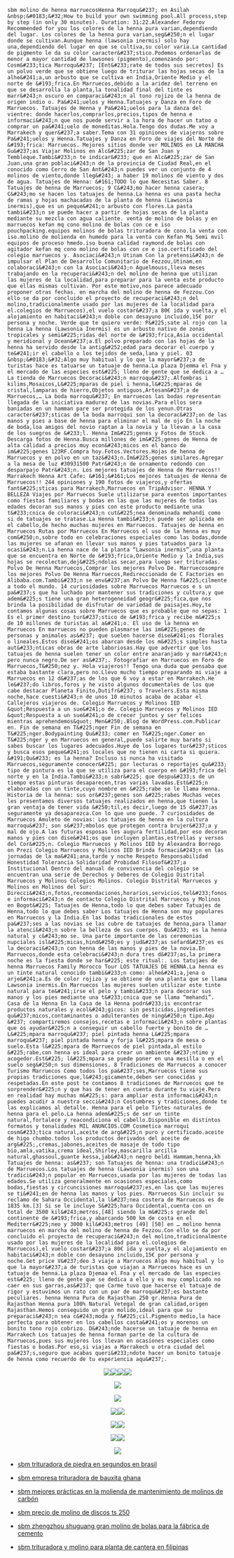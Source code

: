 
```
sbm molino de henna marruecosHenna Marroqu&#237; en Asilah &nbsp;&#0183;&#32;How to build your own swimming pool.All process,step by step (in only 30 minutes). Duration: 31:22.Alexander Fedorov Recommended for you los colores de la henna pura varian,dependiendo del lugar. Los colores de la henna pura varian,seg&#250;n el lugar donde se cultivan.Aunque henna (lawsonia inermis) solo hay una,dependiendo del lugar en que se cultiva,su color varia.La cantidad de pigmento le da su color caracter&#237;stico.Podemos ordenarlas de menor a mayor cantidad de lawsones (pigmento),comenzando por: Cosm&#233;tica Marroqu&#237; [Ent&#233;rate de todos sus secretos] Es un polvo verde que se obtiene luego de triturar las hojas secas de la alhe&#241;a,un arbusto que se cultiva en India,Oriente Medio y el norte de &#193;frica.En Marruecos,debido a la aridez del terreno en que se desarrolla la planta,la tonalidad final del tinte es marr&#243;n oscuro en comparaci&#243;n al tono rojizo de la henna de origen indio o. Pa&#241;uelos y Henna.Tatuajes y Danza en Foro de Marruecos. Tatuajes de Henna y Pa&#241;uelos para la danza del vientre: donde hacerlos,comprarlos,precios,tipos de henna e informaci&#243;n que nos puede servir a la hora de hacer un tatoo o comprar un pa&#241;uelo de moneditas.Hola.Tengo dos dudas.Me voy a Marrakech y quer&#237;a saber.Tema con 31 opiniones de viajeros sobre Pa&#241;uelos y Henna.Tatuajes y Danza en Foro de viajes del Norte de &#193;frica: Marruecos. Mejores sitios donde ver MOLINOS en LA MANCHA Gu&#237;as Viajar Molinos en Alc&#225;zar de San Juan y Tembleque.Tambi&#233;n te indicar&#233; que en Alc&#225;zar de San Juan,una gran poblaci&#243;n de la provincia de Ciudad Real,en el conocido como Cerro de San Ant&#243;n puedes ver un conjunto de 4 molinos de viento,donde lleg&#243; a haber 19 molinos de viento y dos de agua. Tatuajes de Henna: &#161;TODO lo que Necesitas Saber. 8 Tatuajes de henna de Marruecos; 9 C&#243;mo hacer henna casera; C&#243;mo se hacen los tatuajes de henna.La henna es una pasta hecha de ramas y hojas machacadas de la planta de henna (Lawsonia inermis),que es un peque&#241;o arbusto con flores.La pasta tambi&#233;n se puede hacer a partir de hojas secas de la planta mediante su mezcla con agua caliente. venta de molino de bolas y en marruecos kefan mq cono molino de bolas con ce e iso pouchpacking.equipos molinos de bolas trituradora de cono.la venta con iso.molino de molienda en humedo para la venta con Kefan Mq Semi mvil equipos de proceso hmedo.iso buena calidad raymond.de bolas con agitador kefan mq cono molino de bolas con ce e iso.certificado del colegio marruecos y. Asociaci&#243;n Utinam Con la pretensi&#243;n de impulsar el Plan de Desarrollo Comunitario de Fezzou,Utinam,en colaboraci&#243;n con la Asociaci&#243;n Aguelmouss,lleva meses trabajando en la recuperaci&#243;n del molino de henna que utilizan las mujeres de la localidad,para preparar para la venta este producto que ellas mismas cultivan. Por este motivo,nos parece adecuado proponer otras fechas. en marcha del molino de henna de Fezzou.Con ello se da por concluido el proyecto de recuperaci&#243;n del molino,tradicionalmente usado por las mujeres de la localidad para el.colegios de Marruecos),el vuelo costar&#237;a 80€ ida y vuelta,y el alojamiento en habitaci&#243;n doble con desayuno incluido,15€ por persona y noche. Verde que te quiero verde: P&#225;sate al rojo con la henna La henna (Lawsonia Inermis) es un arbusto nativo de zonas tropicales y semi&#225;ridas del norte de &#193;frica,Asia occidental y meridional y Ocean&#237;a.El polvo preparado con las hojas de la henna ha servido desde la antig&#252;edad para decorar el cuerpo y te&#241;ir el cabello o los tejidos de seda,lana y piel. 03 &nbsp;&#0183;&#32;Algo muy habitual y lo que la mayor&#237;a de turistas hace es tatuarse un tatuaje de henna.La plaza Djemma el Fna y el mercado de las especies est&#225; lleno de gente que se dedica a … La tienda de Marruecos Decoraci&#243;n marroqu&#237;.Alfombras i kilims,Mosaicos,L&#225;mparas de piel i henna,l&#225;mparas de cristal,lamparas de hierro,Objetos antiguos,Artesan&#237;a de Marruecos,… La boda marroqu&#237; En marruecos las bodas representan llegada de la iniciativa madurez de las novias.Para ellos sera baniadas en un hamman pare ser protegida de los yenun.Otras caracter&#237;sticas de la boda marroqui son la decorac&#237;on de las manos y pies a base de henna para eliminar el mal de ojo En la noche de boda,loa amigos del novio raptan a la novia y la llevan a la casa de los suegros de &#233;l. Henna Im&#225;genes y Fotos de Stock Descarga fotos de Henna.Busca millones de im&#225;genes de Henna de alta calidad a precios muy econ&#243;micos en el banco de im&#225;genes 123RF.Compra hoy.Fotos.Vectores.Hojas de henna de Marruecos y en polvo en un taz&#243;n.Im&#225;genes similares.Agregar a la mesa de luz #30931500 Patr&#243;n de ornamento redondo con desparpajo Patr&#243;n. Los mejores tatuajes de Henna de Marruecos!! Marrakech Henna Art Cafe: &#161;&#161;Los mejores tatuajes de Henna de Marruecos!! 244 opiniones y 190 fotos de viajeros,y ofertas fant&#225;sticas para Marrakech,Marruecos en TripAdvisor. HENNA Y BELLEZA Viajes por Marruecos Suele utilizarse para eventos importantes como fiestas familiares y bodas en las que las mujeres de todas las edades decoran sus manos y pies con este producto mediante una t&#233;cnica de coloraci&#243;n cut&#225;nea denominada mehandi como si de tatuajes se tratase.La Henna tambi&#233;n puede ser aplicada en el cabello,de hecho muchas mujeres en Marruecos. Tatuajes de henna en Marruecos Rutas por Marruecos En Marruecos el uso de la henna es muy com&#250;n,sobre todo en celebraciones especiales como las bodas,donde las mujeres se afanan en llevar sus manos y pies tatuados para la ocasi&#243;n.La henna nace de la planta “Lawsonia inermis”,una planta que se encuentra en Norte de &#193;frica,Oriente Medio y la India,sus hojas se recolectan,dej&#225;ndolas secar,para luego ser trituradas. Polvo De Henna Marruecos,Comprar los mejores Polvo De. Marruecosompre los mejores Polvo De Henna Marruecos,Redireccionado de C Factories en Alibaba.com.Tambi&#233;n se env&#237;an Polvo De Henna f&#225;cilmente a todo el mundo. 14 curiosidades sobre Marruecos Marruecos e s un pa&#237;s que ha luchado por mantener sus tradiciones y cultura,y que adem&#225;s tiene una gran heterogeneidad geogr&#225;fica,que nos brinda la posibilidad de disfrutar de variedad de paisajes.Hoy,te contamos algunas cosas sobre Marruecos que es probable que no sepas: 1 Es el primer destino tur&#237;stico de &#193;frica y recibe m&#225;s de 10 millones de turistas al a&#241;o. El uso de la henna en Marruecos En marruecos no pueden plasmarse las im&#225;genes de personas y animales as&#237; que suelen hacerse dise&#241;os florales o lineales.Estos dise&#241;os abarcan desde los m&#225;s simples hasta aut&#233;nticas obras de arte laboriosas.Hay que advertir que los tatuajes de henna suelen tener un color entre anaranjado y marr&#243;n pero nunca negro.De ser as&#237;. Fotografiar en Marruecos en Foro de Marruecos,T&#250;nez y. Hola viajeros!! Tengo una duda que pensaba que estaba bastante clara,pero no.Llevo mucho tiempo preparando mi viaje a Marruecos en 12 d&#237;as de los que 6 voy a estar en Marrakech.He le&#237;do libros,foros y he visto algunos documentales de los que cabe destacar Planeta Finito,Dutifr&#237; o Travelers.Esta misma noche,hace cuesti&#243;n de unos 10 minutos acaba de acabar el Callejeros viajeros de. Colegio Marruecos y Molinos IED &quot;Respuesta a un sue&#241;o de. Colegio Marruecos y Molinos IED &quot;Respuesta a un sue&#241;o de crecer juntos y ser felices mientras aprehendemos&quot; Men&#250;.Blog de WordPress.com.Publicar en. Fin de semana en T&#225;nger Fin de semana en T&#225;nger.Bodypainting Qu&#233; comer en T&#225;nger.Comer en T&#225;nger y en Marruecos en general,puede salirte muy barato si sabes buscar los lugares adecuados.Huye de los lugares tur&#237;sticos y busca esos peque&#241;os locales que no tienen ni carta si quiera. &#191;Qu&#233; es la henna? Incluso si nunca ha visitado Marruecos,seguramente conocer&#225; por lecturas o reportajes qu&#233; tipo de pintura es la que se utiliza para el cuerpo en &#193;frica del norte y en la India.Tambi&#233;n sabr&#225; que despu&#233;s de un tiempo estas pinturas desaparecen,tras varias lavadas.Est&#225;n elaboradas con un tinte,cuyo nombre en &#225;rabe se le llama Henna. Historia de la henna: sus or&#237;genes son &#225;rabes Muchas veces les presentamos diversos tatuajes realizados en henna,que tienen la gran ventaja de tener vida &#250;til,es decir,luego de 15 d&#237;as seguramente ya desaparezca.Con lo que uno puede. 7 curiosidades de Marruecos Amuleto de novias: Los tatuajes de henna en la cultura marroqu&#237; son s&#237;mbolos que protegen contra brujer&#237;a y mal de ojo.A las futuras esposas les augura fertilidad,por eso decoran manos y pies con dise&#241;os que incluyen plantas,estrellas y versos del Cor&#225;n. Colegio Marruecos y Molinos IED by Alexandra Borrego on Prezi Colegio Marruecos y Molinos IED Brinda formaci&#243;n en las jornadas de la ma&#241;ana,tarde y noche Respeto Responsabilidad Honestidad Tolerancia Solidaridad Probidad Filosof&#237;a Institucional Dentro del manual de convivencia del colegio se encuentran una serie de Derechos y Deberes de Colegio Distrital Marruecos y Molinos Colegios Molinos. Colegio Distrital Marruecos y Molinos en Molinos del Sur: Direcci&#243;n,fotos,recomendaciones,horarios,servicios,tel&#233;fonos e informaci&#243;n de contacto Colegio Distrital Marruecos y Molinos en Bogot&#225; Tatuajes de Henna,todo lo que debes saber Tatuajes de Henna,todo lo que debes saber Los tatuajes de Henna son muy populares en Marruecos y la India.En las bodas tradicionales de estos pa&#237;ses a las novias se las cubre de tatuajes de henna,para llamar la atenci&#243;n sobre la belleza de sus cuerpos. Qu&#233; es la henna natural y c&#243;mo se. Una parte importante de las ceremonias nupciales isl&#225;micas,hind&#250;es y jud&#237;as sefard&#237;es es la decoraci&#243;n con henna de las manos y pies de la novia.En Marruecos,donde esta celebraci&#243;n dura tres d&#237;as,la primera noche es la fiesta donde se har&#225; este ritual:. Los tatujaes de henna Marruecos Family Morocco Tour LOS TATUAJES DE HENNA.La henna es un tinte natural conocido tambi&#233;n como: alhe&#241;a,jena o arje&#241;a.Es de color rojizo y se obtiene de una planta que se llama Lawsonia inermis.En Marruecos las mujeres suelen utilizar este tinte natural para te&#241;irse el pelo y tambi&#233;n para decorar sus manos y los pies mediante una t&#233;cnica que se llama “mehandi”. Casa de la Henna En la Casa de la Henna podr&#233;is encontrar productos naturales y ecol&#243;gicos: sin pesticidas,ingredientes qu&#237;micos,contaminantes o adulterantes de ning&#250;n tipo.Aqu &#237; compartiremos consejos,recetas e informaci&#243;n sobre plantas que os ayudar&#225;n a conseguir un cabello fuerte y bonito de … L&#225;mpara marroqu&#237; piel pintada henna L&#225;mpara marroqu&#237; piel pintada henna y forja l&#225;mpara de mesa o suelo.Esta l&#225;mpara de Marruecos de piel pintada,al estilo &#225;rabe,con henna es ideal para crear un ambiente &#237;ntimo y acogedor.Est&#225; l&#225;mpara se puede poner en una mesilla o en el suelo seg&#250;n sus dimensiones. 8 Tradiciones de Marruecos a conocer Turismo Marruecos Como todos los pa&#237;ses,Marruecos tiene sus propias tradiciones que,l&#243;gicamente,deben ser conocidas y respetadas.En este post te contamos 8 tradiciones de Marruecos que te sorprender&#225;n y que has de tener en cuenta durante tu viaje.Pero en realidad hay muchas m&#225;s: para ampliar esta informaci&#243;n puedes acudir a nuestra secci&#243;n Costumbres y tradiciones,donde te las explicamos al detalle. Henna para el pelo Tintes naturales de henna para el pelo.La henna adem&#225;s de ser un tinte natural,fortalece y reacondiciona el cabello.Disponible en distintos formatos y tonalidades MIL ANUNCIOS.COM Cosmetica marroqui cosm&#233;tica natural,aceite de arg&#225;n puro y certificado.aceite de higo chumbo.todos los productos derivados del aceite de arg&#225;,cremas,jabones,aceites de masaje de todo tipo bio,amla,vatika,crema ideal,Shirley,mascarilla arcilla natural,ghassoul,guante kessa,jab&#243;n negro beldi Hammam,henna,kh Tatuajes de henna: as&#237; son Tatuajes de henna: una tradici&#243;n de Marruecos.Los tatuajes de henna (Lawsonia inermis) son una tradici&#243;n popular en Marruecos,usada por las mujeres de todas las edades.Se utiliza generalmente en ocasiones especiales,como bodas,fiestas y circuncisiones marroqu&#237;es,en las que las mujeres se ti&#241;en de henna las manos y los pies. Marruecos Sin incluir su reclamo de Sahara Occidental,la l&#237;nea costera de Marruecos es de 1835 km.[3] Si se le incluye S&#225;hara Occidental,cuenta con un total de 3500 kil&#243;metros,[48] siendo la m&#225;s grande del continente de &#193;frica,y abarcando 500 km de costa en el Mediterr&#225;neo y 3000 kil&#243;metros [49] [50] en … molino henna marruecos en marcha del molino de henna de Fezzou.Con ello se da por concluido el proyecto de recuperaci&#243;n del molino,tradicionalmente usado por las mujeres de la localidad para el.colegios de Marruecos),el vuelo costar&#237;a 80€ ida y vuelta,y el alojamiento en habitaci&#243;n doble con desayuno incluido,15€ por persona y noche.Get price V&#237;deo 3 viaje a Marruecos Algo muy habitual y lo que la mayor&#237;a de turistas que viajan a Marruecos hace es un tatuaje de henna.La plaza Djemaa el Fna y el mercado de las especies est&#225; lleno de gente que se dedica a ello y es muy complicado no caer en sus garras,as&#237; que Carme tuvo que hacerse el tatuaje de rigor y estuvimos un rato con un par de marroqu&#237;es bastante peculiares. henna Henna Pura de Rajasthan 250 gr.Henna Pura de Rajasthan Henna pura 100% Natural Vetegal de gran calidad,origen Rajasthan.Hemos conseguido un gran molido,ideal para que su preparaci&#243;n sea c&#243;moda y f&#225;cil.Pigmento medio,la hace perfecta para obtener en los cabellos casta&#241;os y morenos un bonito tono rojo cobrizo. D&#243;nde hacerse un tatuaje de henna en Marrakech Los tatuajes de henna forman parte de la cultura de Marruecos,pues sus mujeres los llevan en ocasiones especiales como fiestas o bodas.Por eso,si viajas a Marrakech u otra ciudad del pa&#237;s,seguro que acabas queri&#233;ndote hacer un bonito tatuaje de henna como recuerdo de tu experiencia aqu&#237;. 
```

<div align="center">

<a href="https://es-mill.shibang-china.com/github&k=sbm+molino+de+henna+marruecos"><img src="https://static.shibang-china.com/es/mill/index.jpg"></a><a href="https://es-mill.shibang-china.com/materials.htmlgithub&k=sbm+molino+de+henna+marruecos"><img src="https://static.shibang-china.com/es/mill/materials.jpg"></a><a href="https://es-mill.shibang-china.com/about.htmlgithub&k=sbm+molino+de+henna+marruecos"><img src="https://static.shibang-china.com/es/mill/about.jpg"></a><a href="https://es-mill.shibang-china.com/contact.htmlgithub&k=sbm+molino+de+henna+marruecos"><img src="https://static.shibang-china.com/es/mill/contact.jpg"></a>

<a href="https://es-mill.shibang-china.com/github&k=sbm+molino+de+henna+marruecos"><img src="https://static.shibang-china.com/es/mill/banner.jpg"></a>

<a href="https://swt.shibang-china.com/github&k=sbm+molino+de+henna+marruecos"><img src="https://static.shibang-china.com/es/mill/chat.jpg"></a>

<a href="https://es-mill.shibang-china.com/products/vertical-roller-mill.htmlgithub&k=sbm+molino+de+henna+marruecos"><img src="https://static.shibang-china.com/es/mill/vertical.jpg"></a><a href="https://es-mill.shibang-china.com/products/raymond-mill.htmlgithub&k=sbm+molino+de+henna+marruecos"><img src="https://static.shibang-china.com/es/mill/raymond.jpg"></a>

<a href="https://es-mill.shibang-china.com/products/ultrafine-grinding-mill.htmlgithub&k=sbm+molino+de+henna+marruecos"><img src="https://static.shibang-china.com/es/mill/ultrafine.jpg"></a><a href="https://es-mill.shibang-china.com/products/trapezium-grinding-mill.htmlgithub&k=sbm+molino+de+henna+marruecos"><img src="https://static.shibang-china.com/es/mill/trapezium.jpg"></a>

<a href="https://es-mill.shibang-china.com/products/ball-mill.htmlgithub&k=sbm+molino+de+henna+marruecos"><img src="https://static.shibang-china.com/es/mill/ball.jpg"></a><a href="https://es-mill.shibang-china.com/products/hammer-mill.htmlgithub&k=sbm+molino+de+henna+marruecos"><img src="https://static.shibang-china.com/es/mill/hammer.jpg"></a>

<a href="https://swt.shibang-china.com/github&k=sbm+molino+de+henna+marruecos"><img src="https://static.shibang-china.com/es/mill/case.jpg"></a>

</div>


* [sbm trituradora de piedra en segundos en brasil](sbm%20trituradora%20de%20piedra%20en%20segundos%20en%20brasil.md)

* [sbm empresa trituradora de bauxita ghana](sbm%20empresa%20trituradora%20de%20bauxita%20ghana.md)

* [sbm mejores prácticas en la molienda de mantenimiento de molinos de carbón](sbm%20mejores%20pr%C3%A1cticas%20en%20la%20molienda%20de%20mantenimiento%20de%20molinos%20de%20carb%C3%B3n.md)

* [sbm precio de molino de discos ts 250](sbm%20precio%20de%20molino%20de%20discos%20ts%20250.md)

* [sbm zhengzhou shuguang gran molino de bolas para la fábrica de cemento](sbm%20zhengzhou%20shuguang%20gran%20molino%20de%20bolas%20para%20la%20f%C3%A1brica%20de%20cemento.md)

* [sbm trituradora y molino para planta de cantera en filipinas](sbm%20trituradora%20y%20molino%20para%20planta%20de%20cantera%20en%20filipinas.md)